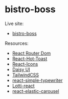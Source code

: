 # bistro-boss


Live site:

- [bistro-boss](https://bistro-boss-client-31732.web.app/)

Resources:

- [React Router Dom](https://reactrouter.com/en/main)
- [React-Hot-Toast](https://react-hot-toast.com/)
- [React-Icons](https://react-icons.github.io/react-icons/)
- [Daisy UI](https://daisyui.com/)
- [TailwindCSS](https://tailwindcss.com/)
- [react-simple-typewriter](https://www.npmjs.com/package/react-simple-typewriter)
- [Lotti-react](https://lottiefiles.com/free-animations/react)
- [react-elastic-carousel](https://www.npmjs.com/package/react-elastic-carousel)